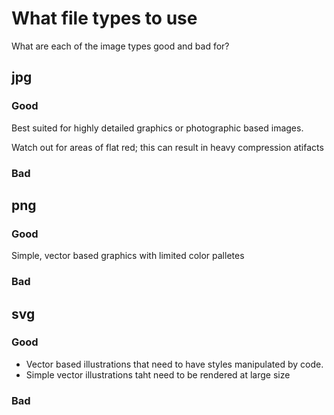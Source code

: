 # What file types to use

What are each of the image types good and bad for?

## jpg

### Good
Best suited for highly detailed graphics or photographic based images.

Watch out for areas of flat red; this can result in heavy compression atifacts 

### Bad


## png
### Good
Simple, vector based graphics with limited color palletes

### Bad


## svg

### Good

- Vector based illustrations that need to have styles manipulated by code.
- Simple vector illustrations taht need to be rendered at large size

### Bad


